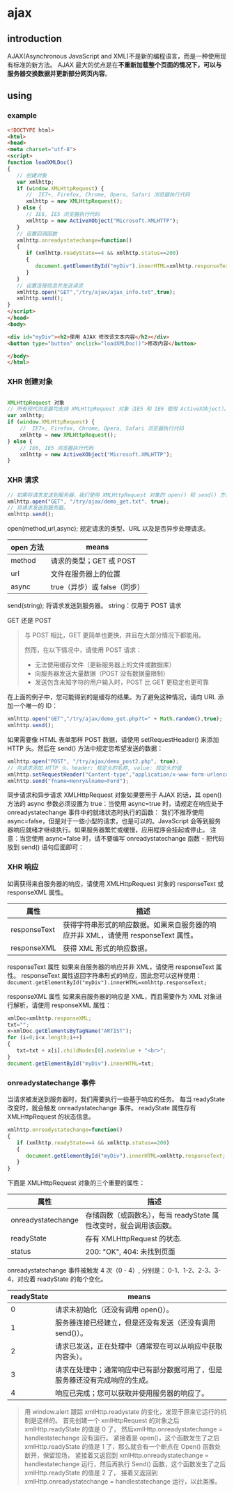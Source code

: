 # ajax

## introduction

   AJAX(Asynchronous JavaScript and XML)不是新的编程语言，而是一种使用现有标准的新方法。
   AJAX 最大的优点是在**不重新加载整个页面的情况下，可以与服务器交换数据并更新部分网页内容**。

## using

### example

   ```html
   <!DOCTYPE html>
   <html>
   <head>
   <meta charset="utf-8">
   <script>
   function loadXMLDoc()
   {
      // 创建对象
      var xmlhttp;
      if (window.XMLHttpRequest) {
         //  IE7+, Firefox, Chrome, Opera, Safari 浏览器执行代码
         xmlhttp = new XMLHttpRequest();
      } else {
         // IE6, IE5 浏览器执行代码
         xmlhttp = new ActiveXObject("Microsoft.XMLHTTP");
      }
      // 设置回调函数
      xmlhttp.onreadystatechange=function()
      {
         if (xmlhttp.readyState==4 && xmlhttp.status==200)
         {
            document.getElementById("myDiv").innerHTML=xmlhttp.responseText;
         }
      }
      // 设置连接信息并发送请求
      xmlhttp.open("GET","/try/ajax/ajax_info.txt",true);
      xmlhttp.send();
   }
   </script>
   </head>
   <body>

   <div id="myDiv"><h2>使用 AJAX 修改该文本内容</h2></div>
   <button type="button" onclick="loadXMLDoc()">修改内容</button>

   </body>
   </html>
   ```

### XHR 创建对象

```js

XMLHttpRequest 对象
// 所有现代浏览器均支持 XMLHttpRequest 对象（IE5 和 IE6 使用 ActiveXObject）。XMLHttpRequest 用于在后台与服务器交换数据。这意味着可以在不重新加载整个网页的情况下，对网页的某部分进行更新。老版本的 Internet Explorer （IE5 和 IE6）使用 ActiveX 对象：
var xmlhttp;
if (window.XMLHttpRequest) {
    //  IE7+, Firefox, Chrome, Opera, Safari 浏览器执行代码
    xmlhttp = new XMLHttpRequest();
} else {
    // IE6, IE5 浏览器执行代码
    xmlhttp = new ActiveXObject("Microsoft.XMLHTTP");
}
```

### XHR 请求

```js
// 如需将请求发送到服务器，我们使用 XMLHttpRequest 对象的 open() 和 send() 方法：
xmlhttp.open("GET", "/try/ajax/demo_get.txt", true);
// 将请求发送到服务器。
xmlhttp.send();
```

open(method,url,async); 规定请求的类型、URL 以及是否异步处理请求。

   open 方法 | means
   -|-
   method | 请求的类型；GET 或 POST
   url | 文件在服务器上的位置
   async | true（异步）或 false（同步）

send(string); 将请求发送到服务器。
   string：仅用于 POST 请求

GET 还是 POST
   > 与 POST 相比，GET 更简单也更快，并且在大部分情况下都能用。
   >
   > 然而，在以下情况中，请使用 POST 请求：
   >
   > - 无法使用缓存文件（更新服务器上的文件或数据库）
   > - 向服务器发送大量数据（POST 没有数据量限制）
   > - 发送包含未知字符的用户输入时，POST 比 GET 更稳定也更可靠

在上面的例子中，您可能得到的是缓存的结果。为了避免这种情况，请向 URL 添加一个唯一的 ID：

   ```js
   xmlhttp.open("GET","/try/ajax/demo_get.php?t=" + Math.random(),true);
   xmlhttp.send();
   ```

如果需要像 HTML 表单那样 POST 数据，请使用 setRequestHeader() 来添加 HTTP 头。然后在 send() 方法中规定您希望发送的数据：

   ```js
   xmlhttp.open("POST", "/try/ajax/demo_post2.php", true);
   // 向请求添加 HTTP 头。header: 规定头的名称, value: 规定头的值
   xmlhttp.setRequestHeader("Content-type","application/x-www-form-urlencoded");
   xmlhttp.send("fname=Henry&lname=Ford");
   ```

同步请求和异步请求
   XMLHttpRequest 对象如果要用于 AJAX 的话，其 open() 方法的 async 参数必须设置为 true：当使用 async=true 时，请规定在响应处于 onreadystatechange 事件中的就绪状态时执行的函数：
   我们不推荐使用 async=false，但是对于一些小型的请求，也是可以的。JavaScript 会等到服务器响应就绪才继续执行。如果服务器繁忙或缓慢，应用程序会挂起或停止。
   注意：当您使用 async=false 时，请不要编写 onreadystatechange 函数 - 把代码放到 send() 语句后面即可：

### XHR 响应

如需获得来自服务器的响应，请使用 XMLHttpRequest 对象的 responseText 或 responseXML 属性。

属性 | 描述
-|-
responseText | 获得字符串形式的响应数据。如果来自服务器的响应并非 XML，请使用 responseText 属性。
responseXML | 获得 XML 形式的响应数据。

responseText 属性
   如果来自服务器的响应并非 XML，请使用 responseText 属性。
   responseText 属性返回字符串形式的响应，因此您可以这样使用：
   `document.getElementById("myDiv").innerHTML=xmlhttp.responseText;`

responseXML 属性
   如果来自服务器的响应是 XML，而且需要作为 XML 对象进行解析，请使用 responseXML 属性：

   ```js
   xmlDoc=xmlhttp.responseXML;
   txt="";
   x=xmlDoc.getElementsByTagName("ARTIST");
   for (i=0;i<x.length;i++)
   {
      txt=txt + x[i].childNodes[0].nodeValue + "<br>";
   }
   document.getElementById("myDiv").innerHTML=txt;
   ```

### onreadystatechange 事件

当请求被发送到服务器时，我们需要执行一些基于响应的任务。
每当 readyState 改变时，就会触发 onreadystatechange 事件。
readyState 属性存有 XMLHttpRequest 的状态信息。

   ```js
   xmlhttp.onreadystatechange=function()
   {
      if (xmlhttp.readyState==4 && xmlhttp.status==200)
      {
         document.getElementById("myDiv").innerHTML=xmlhttp.responseText;
      }
   }
   ```

下面是 XMLHttpRequest 对象的三个重要的属性：

   属性 | 描述
   -|-
   onreadystatechange | 存储函数（或函数名），每当 readyState 属性改变时，就会调用该函数。
   readyState | 存有 XMLHttpRequest 的状态.
   status | 200: "OK", 404: 未找到页面

onreadystatechange 事件被触发 4 次（0 - 4）, 分别是： 0-1、1-2、2-3、3-4，对应着 readyState 的每个变化。

   readyState | means
   -|-
   0 | 请求未初始化（还没有调用 open()）。
   1 | 服务器连接已经建立，但是还没有发送（还没有调用 send()）。
   2 | 请求已发送，正在处理中（通常现在可以从响应中获取内容头）。
   3 | 请求在处理中；通常响应中已有部分数据可用了，但是服务器还没有完成响应的生成。
   4 | 响应已完成；您可以获取并使用服务器的响应了。

> 用 window.alert 跟踪 xmlHttp.readystate 的变化，发现于原来它运行的机制是这样的。
> 首先创建一个 xmlHttpRequest 的对象之后 xmlHttp.readyState 的值是 0 了，
> 然后xmlHttp.onreadystatechange = handlestatechange 没有运行。
> 紧接着是 open()，这个函数发生了之后 xmlHttp.readyState 的值是 1 了，那么就会有一个断点在 Open() 函数处断开，保留现场，
> 紧接着又返回到 xmlHttp.onreadystatechange = handlestatechange 运行，然后再执行 Send() 函数，这个函数发生了之后 xmlHttp.readyState 的值是 2 了，
> 接着又返回到 xmlHttp.onreadystatechange = handlestatechange 运行，以此类推。
